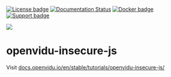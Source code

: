 [![License badge](https://img.shields.io/badge/license-Apache2-orange.svg)](http://www.apache.org/licenses/LICENSE-2.0)
[![Documentation Status](https://readthedocs.org/projects/openviduio-docs/badge/?version=stable)](https://docs.openvidu.io/en/stable/?badge=stable)
[![Docker badge](https://img.shields.io/docker/pulls/openvidu/openvidu-server-kms.svg)](https://hub.docker.com/r/openvidu/openvidu-server-kms)
[![Support badge](https://img.shields.io/badge/support-sof-yellowgreen.svg)](https://groups.google.com/forum/#!forum/openvidu)

[![][OpenViduLogo]](http://openvidu.io)

openvidu-insecure-js
===

Visit [docs.openvidu.io/en/stable/tutorials/openvidu-insecure-js/](http://docs.openvidu.io/en/stable/tutorials/openvidu-insecure-js/)

[OpenViduLogo]: https://secure.gravatar.com/avatar/5daba1d43042f2e4e85849733c8e5702?s=120